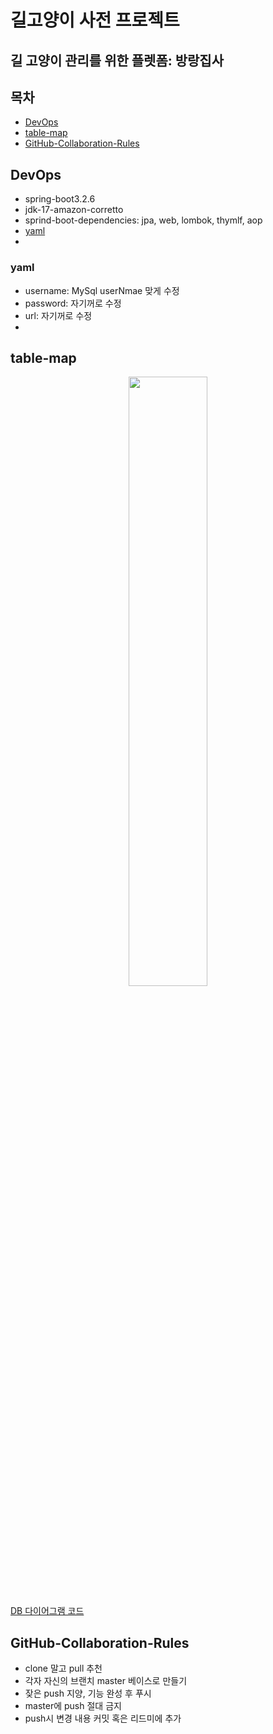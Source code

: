 # 길고양이 사전 프로젝트
## 길 고양이 관리를 위한 플렛폼: 방랑집사


## 목차 
 - [DevOps](#DevOps)
 - [table-map](#table-map)
 - [GitHub-Collaboration-Rules](#GitHub-Collaboration-Rules)


## DevOps
 - spring-boot3.2.6
 - jdk-17-amazon-corretto
 - sprind-boot-dependencies: jpa, web, lombok, thymlf, aop
 - [yaml](#yaml)
 - 

### yaml
- username: MySql userNmae 맞게 수정
- password: 자기꺼로 수정
- url: 자기꺼로 수정
- 

## table-map
 <div style="text-align: center;">
<img src="https://github.com/corinB/stray_cat_dictionary/assets/113911863/d2836644-b155-4175-a565-02f8ea6d0bd2" width="50%">
</div>

[DB 다이어그램 코드](https://github.com/corinB/stray_cat_dictionary/wiki/DB-Diagram-Cod)


## GitHub-Collaboration-Rules
 - clone 말고 pull 추천
 - 각자 자신의 브랜치 master 베이스로 만들기
 - 잦은 push 지양, 기능 완성 후 푸시
 - master에 push 절대 금지
 - push시 변경 내용 커밋 혹은 리드미에 추가


